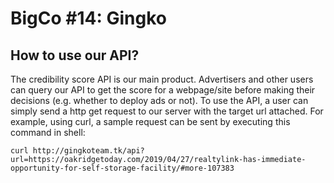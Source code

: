 # BigCo #14: Gingko

## How to use our API?

The credibility score API is our main product. Advertisers and other users can query our API to get the score for a webpage/site before making their decisions (e.g. whether to deploy ads or not). To use the API, a user can simply send a http get request to our server with the target url attached. For example, using curl, a sample request can be sent by executing this command in shell:

`curl http://gingkoteam.tk/api?url=https://oakridgetoday.com/2019/04/27/realtylink-has-immediate-opportunity-for-self-storage-facility/#more-107383`

